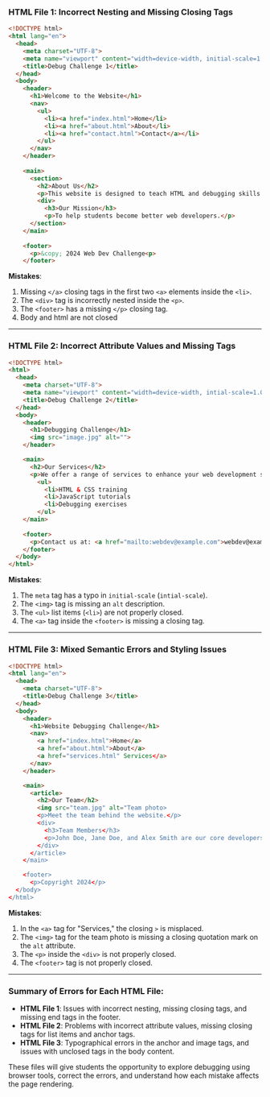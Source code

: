 ### **HTML File 1: Incorrect Nesting and Missing Closing Tags**

```html
<!DOCTYPE html>
<html lang="en">
  <head>
    <meta charset="UTF-8">
    <meta name="viewport" content="width=device-width, initial-scale=1.0">
    <title>Debug Challenge 1</title>
  </head>
  <body>
    <header>
      <h1>Welcome to the Website</h1>
      <nav>
        <ul>
          <li><a href="index.html">Home</li>
          <li><a href="about.html">About</li>
          <li><a href="contact.html">Contact</a></li>
        </ul>
      </nav>
    </header>
    
    <main>
      <section>
        <h2>About Us</h2>
        <p>This website is designed to teach HTML and debugging skills.
        <div>
          <h3>Our Mission</h3>
          <p>To help students become better web developers.</p>
      </section>
    </main>
    
    <footer>
      <p>&copy; 2024 Web Dev Challenge<p>
    </footer>
```

**Mistakes**:
1. Missing `</a>` closing tags in the first two `<a>` elements inside the `<li>`.
2. The `<div>` tag is incorrectly nested inside the `<p>`.
3. The `<footer>` has a missing `</p>` closing tag.
4. Body and html are not closed

---

### **HTML File 2: Incorrect Attribute Values and Missing Tags**

```html
<!DOCTYPE html>
<html>
  <head>
    <meta charset="UTF-8">
    <meta name="viewport" content="width=device-width, intial-scale=1.0">
    <title>Debug Challenge 2</title>
  </head>
  <body>
    <header>
      <h1>Debugging Challenge</h1>
      <img src="image.jpg" alt="">
    </header>

    <main>
      <h2>Our Services</h2>
      <p>We offer a range of services to enhance your web development skills, including:
        <ul>
          <li>HTML & CSS training
          <li>JavaScript tutorials
          <li>Debugging exercises
        </ul>
    </main>
    
    <footer>
      <p>Contact us at: <a href="mailto:webdev@example.com">webdev@example.com<a></p>
    </footer>
  </body>
</html>
```

**Mistakes**:
1. The `meta` tag has a typo in `initial-scale` (`intial-scale`).
2. The `<img>` tag is missing an `alt` description.
3. The `<ul>` list items (`<li>`) are not properly closed.
4. The `<a>` tag inside the `<footer>` is missing a closing tag.

---

### **HTML File 3: Mixed Semantic Errors and Styling Issues**

```html
<!DOCTYPE html>
<html lang="en">
  <head>
    <meta charset="UTF-8">
    <title>Debug Challenge 3</title>
  </head>
  <body>
    <header>
      <h1>Website Debugging Challenge</h1>
      <nav>
        <a href="index.html">Home</a>
        <a href="about.html">About</a>
        <a href="services.html" Services</a>
      </nav>
    </header>

    <main>
      <article>
        <h2>Our Team</h2>
        <img src="team.jpg" alt="Team photo>
        <p>Meet the team behind the website.</p>
        <div>
          <h3>Team Members</h3>
          <p>John Doe, Jane Doe, and Alex Smith are our core developers.
        </div>
      </article>
    </main>

    <footer>
      <p>Copyright 2024</p>
  </body>
</html>
```

**Mistakes**:
1. In the `<a>` tag for "Services," the closing `>` is misplaced.
2. The `<img>` tag for the team photo is missing a closing quotation mark on the `alt` attribute.
3. The `<p>` inside the `<div>` is not properly closed.
4. The `<footer>` tag is not properly closed.

---

### **Summary of Errors for Each HTML File**:
- **HTML File 1**: Issues with incorrect nesting, missing closing tags, and missing end tags in the footer.
- **HTML File 2**: Problems with incorrect attribute values, missing closing tags for list items and anchor tags.
- **HTML File 3**: Typographical errors in the anchor and image tags, and issues with unclosed tags in the body content.

These files will give students the opportunity to explore debugging using browser tools, correct the errors, and understand how each mistake affects the page rendering.